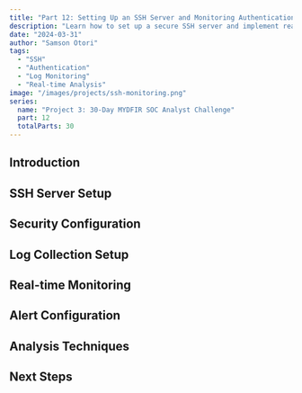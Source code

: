 ```yaml
---
title: "Part 12: Setting Up an SSH Server and Monitoring Authentication Logs in Real-Time"
description: "Learn how to set up a secure SSH server and implement real-time monitoring of authentication attempts and access logs."
date: "2024-03-31"
author: "Samson Otori"
tags:
  - "SSH"
  - "Authentication"
  - "Log Monitoring"
  - "Real-time Analysis"
image: "/images/projects/ssh-monitoring.png"
series:
  name: "Project 3: 30-Day MYDFIR SOC Analyst Challenge"
  part: 12
  totalParts: 30
---
```


## Introduction

## SSH Server Setup

## Security Configuration

## Log Collection Setup

## Real-time Monitoring

## Alert Configuration

## Analysis Techniques

## Next Steps 